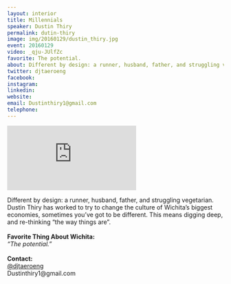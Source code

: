 ```yaml
---
layout: interior
title: Millennials
speaker: Dustin Thiry
permalink: dutin-thiry
image: img/20160129/dustin_thiry.jpg
event: 20160129
video: _qju-JUlfZc
favorite: The potential.
about: Different by design: a runner, husband, father, and struggling vegetarian. Dustin Thiry has worked to try to change the culture of Wichita’s biggest economies, sometimes you’ve got to be different. This means digging deep, and re-thinking “the way things are”.
twitter: djtaeroeng
facebook: 
instagram: 
linkedin: 
website: 
email: Dustinthiry1@gmail.com
telephone: 
---
```


<div class='embed-container'><iframe src='https://www.youtube.com/embed/_qju-JUlfZc' frameborder='0' allowfullscreen></iframe></div>

<section class="bg-dark" id="events">
  <div class="container text-center">
    <div class="col-lg-6 col-sm-8 col-lg-offset-3 col-sm-offset-2">
      <p>
        Different by design: a runner, husband, father, and struggling vegetarian. Dustin Thiry has worked to try to change the culture of Wichita’s biggest economies, sometimes you’ve got to be different. This means digging deep, and re-thinking “the way things are”.<br><br><strong>Favorite Thing About Wichita:</strong><br><i>“The potential.”</i><br><br><strong>Contact:</strong><br><a href="https://twitter.com/djtaeroeng" target="_blank">@djtaeroeng</a><br>Dustinthiry1@gmail.com
      </p>
    </div>
  </div>
</section>